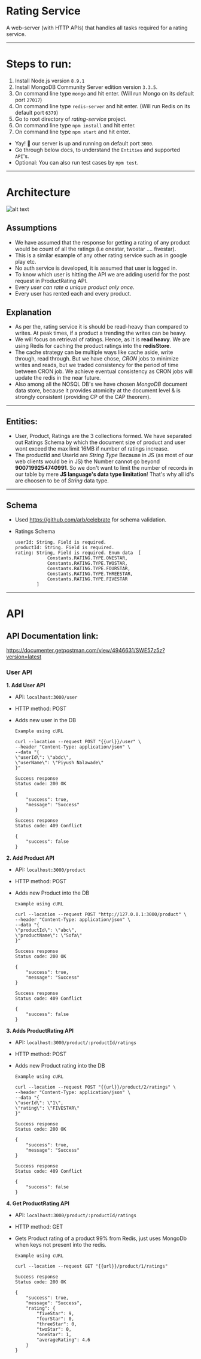 # Rating Service
A web-server (with HTTP APIs) that handles all tasks required for a rating service.

-----
# Steps to run:
1. Install Node.js version ```8.9.1```
2. Install MongoDB Community Server edition version ```3.3.5```.
3. On command line type ```mongo``` and hit enter. (Will run Mongo on its default port ```27017```)
4. On command line type ```redis-server``` and hit enter. (Will run Redis on its default port ```6379```)
5. Go to root directory of *rating-service* project.
6. On command line type ```npm install``` and hit enter.
7. On command line type ```npm start``` and hit enter.
- Yay! 🎉 our server is up and running on default port ```3000```.
- Go through below docs, to understand the ```Entities``` and supported ```API```'s.
- Optional: You can also run test cases by ```npm test```.

-----

# Architecture 
![alt text](https://raw.githubusercontent.com/impiyush83/rating-service/master/architecture.png)


## Assumptions

- We have assumed that the response for getting a rating of any product would be count of all the ratings (i.e onestar, twostar .... fivestar).
- This is a similar example of any other rating service such as in  google play etc. 
- No auth service is developed, it is assumed that user is logged in. 
- To know which user is hitting the API we are adding userId for the post request in ProductRating API.
- Every *user can rate a unique product only once*. 
- Every user has rented each and every product.


## Explanation

- As per the, rating service it is should be  read-heavy than compared to writes. At peak times, if a  product a trending the writes can be heavy. 
-  We will focus on retrieval of ratings. Hence, as it is **read heavy**. We are using Redis for caching the product ratings into the **redisStore**.
- The cache strategy can be multiple ways like cache aside, write through, read through. But we have chose, *CRON* jobs to minimize writes and reads, but we traded consistency for the period of time between CRON job. We achieve eventual consistency as CRON jobs will update the redis in the near future. 
-  Also among all the NOSQL DB's we have chosen *MongoDB* document data store, because it provides atomicity at the document level & is strongly consistent (providing CP of the CAP theorem).

----

## Entities:

- User, Product, Ratings are the 3 collections formed. We have separated out Ratings Schema by which the document size of product and  user wont exceed the max limit 16MB if number of ratings increase. 
-  The  productId  and UserId are  *String Type* Because in JS (as most of our web clients would be in JS) the Number cannot go beyond **9007199254740991**. So we don't want to limit the number of records in our table by mere **JS language's data type limitation**! That's why all id's are choosen to be of *String* data type.

---

## Schema 

- Used https://github.com/arb/celebrate for schema validation.
- Ratings Schema

    ```
    userId: String. Field is required.
    productId: String. Field is required.
    rating: String, Field is required. Enum data  [
                Constants.RATING.TYPE.ONESTAR,
                Constants.RATING.TYPE.TWOSTAR,
                Constants.RATING.TYPE.FOURSTAR,
                Constants.RATING.TYPE.THREESTAR,
                Constants.RATING.TYPE.FIVESTAR
            ]
    ```

---

# API

## API Documentation link: 
https://documenter.getpostman.com/view/4946631/SWE57z5z?version=latest

### User API 

**1.  Add User API**
    
- API: ```localhost:3000/user```
- HTTP method: POST
- Adds new user in the DB

    ```
    Example using cURL

    curl --location --request POST "{{url}}/user" \
    --header "Content-Type: application/json" \
    --data "{
	\"userId\": \"abdc\",
	\"userName\": \"Piyush Nalawade\"
    }"  

    ```
    ```
    Success response
    Status code: 200 OK
    
    {
        "success": true,
        "message": "Success"
    }   
    ```

    ```
    Success response
    Status code: 409 Conflict
    
    {
        "success": false
    }   
    ```

**2. Add Product API**
    
- API: ```localhost:3000/product```
- HTTP method: POST
- Adds new Product into the DB
    ```
    Example using cURL

    curl --location --request POST "http://127.0.0.1:3000/product" \
    --header "Content-Type: application/json" \
    --data "{
	\"productId\": \"abc\",
	\"productName\": \"Sofa\"
    }"

    ```
    ```
    Success response
    Status code: 200 OK
    
    {
        "success": true,
        "message": "Success"
    }   
    ```

    ```
    Success response
    Status code: 409 Conflict
    
    {
        "success": false
    }   
    ```
**3. Adds ProductRating API**
    
- API: ```localhost:3000/product/:productId/ratings```
- HTTP method: POST
- Adds new Product rating into the DB
    ```
    Example using cURL

   curl --location --request POST "{{url}}/product/2/ratings" \
    --header "Content-Type: application/json" \
    --data "{
	\"userId\": \"1\",
	\"rating\": \"FIVESTAR\"
    }"

    ```

    ```
    Success response
    Status code: 200 OK
    
    {
        "success": true,
        "message": "Success"
    }   
    ```
    ```
    Success response
    Status code: 409 Conflict
    
    {
        "success": false
    }   
    ```

**4. Get ProductRating API**
    
- API: ```localhost:3000/product/:productId/ratings```
- HTTP method: GET
- Gets Product rating of a product 99% from Redis, just uses MongoDb  when  keys not present into the redis.
    
    ```
    Example using cURL

    curl --location --request GET "{{url}}/product/1/ratings"

    ```

    ```
    Success response
    Status code: 200 OK
    
    {
        "success": true,
        "message": "Success",
        "rating": {
            "fiveStar": 9,
            "fourStar": 0,
            "threeStar": 0,
            "twoStar": 0,
            "oneStar": 1,
            "averageRating": 4.6
        }
    }
    ```

